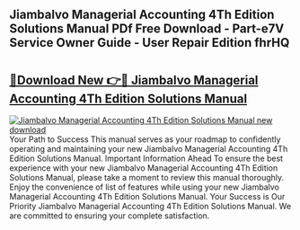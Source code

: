 ## Jiambalvo Managerial Accounting 4Th Edition Solutions Manual PDf Free Download - Part-e7V Service Owner Guide - User Repair Edition fhrHQ

# <h2><a href="http://bc68846.oget.top/?id=Jiambalvo+Managerial+Accounting+4Th+Edition+Solutions+Manual">🔗Download New 👉🔴 Jiambalvo Managerial Accounting 4Th Edition Solutions Manual</a></h2>

[![Jiambalvo Managerial Accounting 4Th Edition Solutions Manual new download](https://i.imgur.com/5g1atiW.png)](http://bc68846.oget.top/?id=Jiambalvo+Managerial+Accounting+4Th+Edition+Solutions+Manual)
Your Path to Success This manual serves as your roadmap to confidently operating and maintaining your new Jiambalvo Managerial Accounting 4Th Edition Solutions Manual. Important Information Ahead To ensure the best experience with your new Jiambalvo Managerial Accounting 4Th Edition Solutions Manual, please take a moment to review this manual thoroughly. Enjoy the convenience of list of features while using your new Jiambalvo Managerial Accounting 4Th Edition Solutions Manual. Your Success is Our Priority Jiambalvo Managerial Accounting 4Th Edition Solutions Manual. We are committed to ensuring your complete satisfaction.
